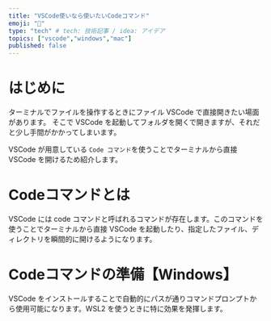 ```yaml
---
title: "VSCode使いなら使いたいCodeコマンド"
emoji: "🌊"
type: "tech" # tech: 技術記事 / idea: アイデア
topics: ["vscode","windows","mac"]
published: false
---
```


# はじめに

ターミナルでファイルを操作するときにファイル VSCode で直接開きたい場面があります。
そこで VSCode を起動してフォルダを開くで開きますが、それだと少し手間がかかってしまいます。

VSCode が用意している `Code コマンド`を使うことでターミナルから直接 VSCode を開けるため紹介します。

# Codeコマンドとは

VSCode には code コマンドと呼ばれるコマンドが存在します。このコマンドを使うことでターミナルから直接 VSCode を起動したり、指定したファイル、ディレクトリを瞬間的に開けるようになります。

# Codeコマンドの準備【Windows】

VSCode をインストールすることで自動的にパスが通りコマンドプロンプトから使用可能になります。WSL2 を使うときに特に効果を発揮します。